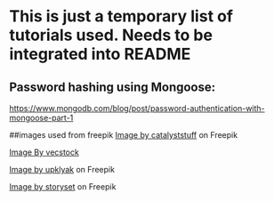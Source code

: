 # This is just a temporary list of tutorials used. Needs to be integrated into README

## Password hashing using Mongoose:
https://www.mongodb.com/blog/post/password-authentication-with-mongoose-part-1

##images used from freepik
<a href="https://www.freepik.com/free-vector/arcade-machine-game-cartoon-vector-icon-illustration-holiday-technology-icon-isolated-premium-flat_38892890.htm#query=arcade&position=0&from_view=search&track=sph&uuid=a6493d6e-2272-4573-ab78-181181b3ef0d">Image by catalyststuff</a> on Freepik

<a href="https://www.freepik.com/free-ai-image/illuminated-dashboard-controls-technology-speed-motion-generated-by-ai_41668417.htm#fromView=search&term=realistic+arcade+room&page=1&position=32&track=ais_ai_generated&regularType=ai">Image By vecstock</a>

<a href="https://www.freepik.com/free-vector/square-buttons-with-chocolate-hard-sugar-candies-fruit-drops-lollipop-cake-bonbon-vector-cartoon-set-sweet-food-icons-caramel-christmas-candy-cane-confectionery_24417276.htm#query=candy%20crush&position=1&from_view=search&track=ais&uuid=1d38956e-1c85-46be-81b3-37911d150964">Image by upklyak</a> on Freepik

<a href="https://www.freepik.com/free-vector/arcade-machine-concept-illustration_16479925.htm#query=cartoon%20playing%20arcade&position=39&from_view=search&track=ais&uuid=4fce0896-cd93-4385-b430-9cf37fac3dca">Image by storyset</a> on Freepik
